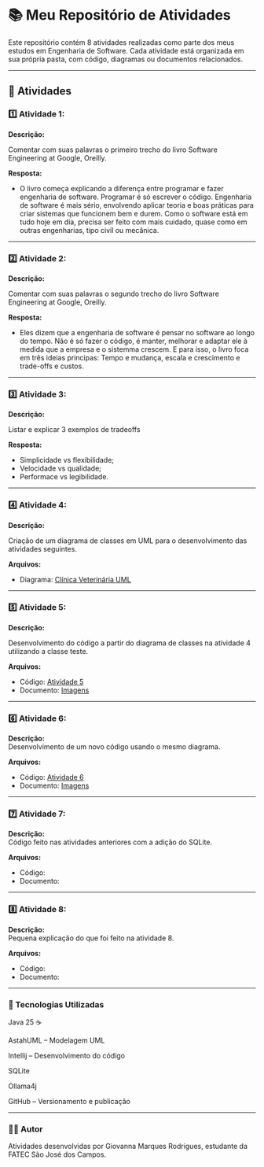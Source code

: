 # 📚 Meu Repositório de Atividades

Este repositório contém 8 atividades realizadas como parte dos meus estudos em Engenharia de Software. Cada atividade está organizada em sua própria pasta, com código, diagramas ou documentos relacionados.

---

## 📌 Atividades

### 1️⃣ Atividade 1:

**Descrição:** 

Comentar com suas palavras o primeiro trecho do livro Software Engineering at Google, Oreilly.  

**Resposta:**  

- O livro começa explicando a diferença entre programar e fazer engenharia de software. Programar é só escrever o código. Engenharia de software é mais sério, envolvendo aplicar teoria e boas práticas para criar sistemas que funcionem bem e durem. Como o software está em tudo hoje em dia, precisa ser feito com mais cuidado, quase como em outras engenharias, tipo civíl ou mecânica. 

---

### 2️⃣ Atividade 2: 

**Descrição:**

Comentar com suas palavras o segundo trecho do livro Software Engineering at Google, Oreilly.

**Resposta:**  

- Eles dizem que a engenharia de software é pensar no software ao longo do tempo. Não é só fazer o código, é manter, melhorar e adaptar ele à medida que a empresa e o sistemma crescem. E para isso, o livro foca em três ideias principas: Tempo e mudança, escala e crescimento e trade-offs e custos.

---

### 3️⃣ Atividade 3: 

**Descrição:**  

Listar e explicar 3 exemplos de tradeoffs  

**Resposta:**  

- Simplicidade vs flexibilidade;
- Velocidade vs qualidade;
- Performace vs legibilidade.  

---

### 4️⃣ Atividade 4: 

**Descrição:**  

 Criação de um diagrama de classes em UML para o desenvolvimento das atividades seguintes.

**Arquivos:**

- Diagrama: [Clínica Veterinária UML](Atividade_4/ClinicaVeterinaria.pdf)  

---

### 5️⃣ Atividade 5:

**Descrição:**  

Desenvolvimento do código a partir do diagrama de classes na atividade 4 utilizando a classe teste.  

**Arquivos:**  

- Código: [Atividade 5](Atividade_5/Clinica_Veterinaria/src)  
- Documento: [Imagens](Atividade_5/ImagemCodigo_5)  

---

### 6️⃣ Atividade 6: 
**Descrição:**  
Desenvolvimento de um novo código usando o mesmo diagrama.  

**Arquivos:**  
- Código: [Atividade 6](Atividade_6/Clinica_Veterinaria_Buscar/src)  
- Documento: [Imagens](Atividade_6/ImagemCodigo_6) 

---

### 7️⃣ Atividade 7: 
**Descrição:**  
Código feito nas atividades anteriores com a adição do SQLite.  

**Arquivos:**  
- Código:  
- Documento:   

---

### 8️⃣ Atividade 8:
**Descrição:**  
Pequena explicação do que foi feito na atividade 8.  

**Arquivos:**  
- Código:
- Documento:    

---

### 🚀 Tecnologias Utilizadas

Java 25 ☕

AstahUML – Modelagem UML

Intellij – Desenvolvimento do código

SQLite 

Ollama4j

GitHub – Versionamento e publicação

---

### 👩‍💻 Autor

Atividades desenvolvidas por Giovanna Marques Rodrigues, estudante da FATEC São José dos Campos.
